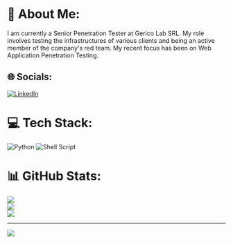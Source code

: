 # 💫 About Me:
I am currently a Senior Penetration Tester at Gerico Lab SRL. My role involves testing the infrastructures of various clients and being an active member of the company's red team.  My recent focus has been on Web Application Penetration Testing.


## 🌐 Socials:
[![LinkedIn](https://img.shields.io/badge/LinkedIn-%230077B5.svg?logo=linkedin&logoColor=white)](https://linkedin.com/in/liviudaraban) 

# 💻 Tech Stack:
![Python](https://img.shields.io/badge/python-3670A0?style=for-the-badge&logo=python&logoColor=ffdd54) ![Shell Script](https://img.shields.io/badge/shell_script-%23121011.svg?style=for-the-badge&logo=gnu-bash&logoColor=white)
# 📊 GitHub Stats:
![](https://github-readme-stats.vercel.app/api?username=d0lf1&theme=dark&hide_border=false&include_all_commits=false&count_private=false)<br/>
![](https://github-readme-streak-stats.herokuapp.com/?user=d0lf1&theme=dark&hide_border=false)<br/>
![](https://github-readme-stats.vercel.app/api/top-langs/?username=d0lf1&theme=dark&hide_border=false&include_all_commits=false&count_private=false&layout=compact)

---
<a href="https://visitcount.itsvg.in">
  <img src="https://visitcount.itsvg.in/api?id=d0lf1&label=Profile%20Views&icon=6&pretty=false" />
</a>
<!-- Proudly created with GPRM ( https://gprm.itsvg.in ) -->
